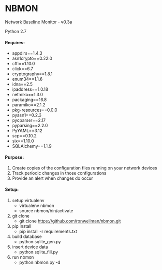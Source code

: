 NBMON
=====

Network Baseline Monitor - v0.3a

Python 2.7

#### Requires: 

- appdirs==1.4.3
- asn1crypto==0.22.0
- cffi==1.10.0
- click==6.7
- cryptography==1.8.1
- enum34==1.1.6
- idna==2.5
- ipaddress==1.0.18
- netmiko==1.3.0
- packaging==16.8
- paramiko==2.1.2
- pkg-resources==0.0.0
- pyasn1==0.2.3
- pycparser==2.17
- pyparsing==2.2.0
- PyYAML==3.12
- scp==0.10.2
- six==1.10.0
- SQLAlchemy==1.1.9

#### Purpose:
1. Create copies of the configuration files running on your network devices
1. Track periodic changes in those configurations
1. Provide an alert when changes do occur

#### Setup:
1. setup virtualenv
	- virtualenv nbmon
	- source nbmon/bin/activate
1. git clone
	- git clone https://github.com/ronwellman/nbmon.git
1. pip install
	- pip install -r requirements.txt
1. build database
	- python sqlite_gen.py
1. insert device data
	- python sqlite_fill.py
1. run nbmon
	- python nbmon.py -d

